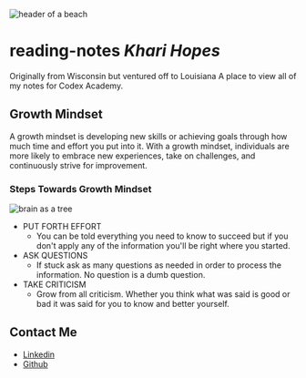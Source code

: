 ![header of a beach](https://fraserisland-australia.com/wp-content/uploads/2016/11/8.Fraser-Island-Beaches-Header.jpg)

# __reading-notes__ _Khari Hopes_
Originally from Wisconsin but ventured off to Louisiana
A place to view all of my notes for Codex Academy.

## Growth Mindset
A growth mindset is developing new skills or achieving goals through how much time and effort you put into it. With a growth mindset, individuals are more likely to embrace new experiences, take on challenges, and continuously strive for improvement.

### Steps Towards Growth Mindset

![brain as a tree](https://cdn.pixabay.com/photo/2023/04/10/00/39/ai-generated-7912531_1280.jpg)
* PUT FORTH EFFORT
  * You can be told everything you need to know to succeed but if you don't apply any of the information you'll be right where you started.
* ASK QUESTIONS
  * If stuck ask as many questions as needed in order to process the information. No question is a dumb question.
* TAKE CRITICISM 
  * Grow from all criticism. Whether you think what was said is good or bad it was said for you to know and better yourself.
  
## __Contact Me__
- [Linkedin](https://www.linkedin.com/in/kharihopes/)
- [Github](https://github.com/khari-hopes/)
